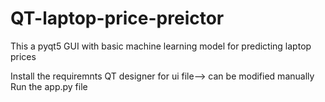 # QT-laptop-price-preictor
This a pyqt5 GUI with basic machine learning model for predicting laptop prices


Install the requiremnts
QT designer for ui file--> can be modified manually
Run the app.py file

